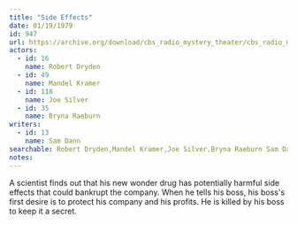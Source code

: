 ```yaml
---
title: "Side Effects"
date: 01/19/1979
id: 947
url: https://archive.org/download/cbs_radio_mystery_theater/cbs_radio_mystery_theater-0901-0950.zip/cbs_radio_mystery_theater-0901-0950%2Fcbsrmt_0947_side_effects.mp3
actors:  
  - id: 16
    name: Robert Dryden  
  - id: 49
    name: Mandel Kramer  
  - id: 118
    name: Joe Silver  
  - id: 35
    name: Bryna Raeburn
writers:  
  - id: 13
    name: Sam Dann
searchable: Robert Dryden,Mandel Kramer,Joe Silver,Bryna Raeburn Sam Dann
notes:  
---
```

A scientist finds out that his new wonder drug has potentially harmful side effects that could bankrupt the company. When he tells his boss, his boss's first desire is to protect his company and his profits. He is killed by his boss to keep it a secret.